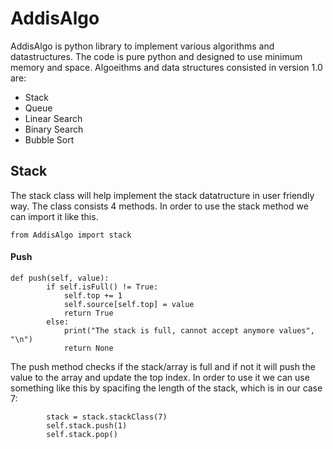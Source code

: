 # AddisAlgo
AddisAlgo is python library to implement various algorithms and datastructures. The code is pure python and designed to use minimum memory and space. Algoeithms and data structures consisted in version 1.0 are:

* Stack
* Queue
* Linear Search 
* Binary Search
* Bubble Sort
  
## Stack
The stack class will help implement the stack datatructure in user friendly way. The class consists 4 methods. In order to use the stack method we can import it  like this.
```
from AddisAlgo import stack
```
#### Push
```
def push(self, value):
        if self.isFull() != True:
            self.top += 1
            self.source[self.top] = value
            return True
        else:
            print("The stack is full, cannot accept anymore values", "\n")
            return None

```
The push method checks if the stack/array is full and if not it will push the value to the array and update the top index. In order to use it we can use something like this by spacifing the length of the stack, which is in our case 7:
```
        stack = stack.stackClass(7)
        self.stack.push(1)
        self.stack.pop()
```

